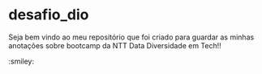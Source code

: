 # desafio_dio
Seja bem vindo ao meu repositório que foi criado para guardar as minhas anotações sobre bootcamp da NTT Data Diversidade em Tech!!

<p>:smiley:</p>
